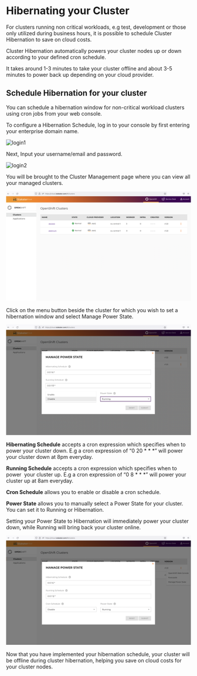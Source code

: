 # Hibernating your Cluster

For clusters running non critical workloads, e.g test, development or those only utilized during business hours, it is possible to schedule Cluster Hibernation to save on cloud costs.

Cluster Hibernation automatically powers your cluster nodes up or down according to your defined cron schedule.

It takes around 1-3 minutes to take your cluster offline and about 3-5 minutes to power back up depending on your cloud provider.

## Schedule Hibernation for your cluster

You can schedule a hibernation window for non-critical workload clusters using cron jobs from your web console.

To configure a Hibernation Schedule, log in to your console by first entering your enterprise domain name.

![login1](imgs/Saap-login1.png)

Next, Input your username/email and password.

![login2](imgs/SAAP-login22.png)

You will be brought to the Cluster Management page where you can view all your managed clusters.

![clusters](imgs/Saap-clusters.png)

Click on the menu button beside the cluster for which you wish to set a hibernation window and select Manage Power State.


![manage_powerstate_1](imgs/manage-powerstate-1.png)

**Hibernating Schedule** accepts a cron expression which specifies when to power your cluster down. E.g a cron expression of “0 20 * * *” will power your cluster down at 8pm everyday.

**Running Schedule** accepts a cron expression which specifies when to power  your cluster up. E.g a cron expression of “0 8 * * *” will power your cluster up at 8am everyday.

**Cron Schedule** allows you to enable or disable a cron schedule.

**Power State** allows you to manually select a Power State for your cluster. You can set it to Running or Hibernation.

Setting your Power State to Hibernation will immediately power your cluster down, while Running will bring back your cluster online.

![manage_poerstate2](imgs/manage-powerstate2.png)


Now that you have implemented your hibernation schedule, your cluster will be offline during cluster hibernation, helping you save on cloud costs for your cluster nodes.




